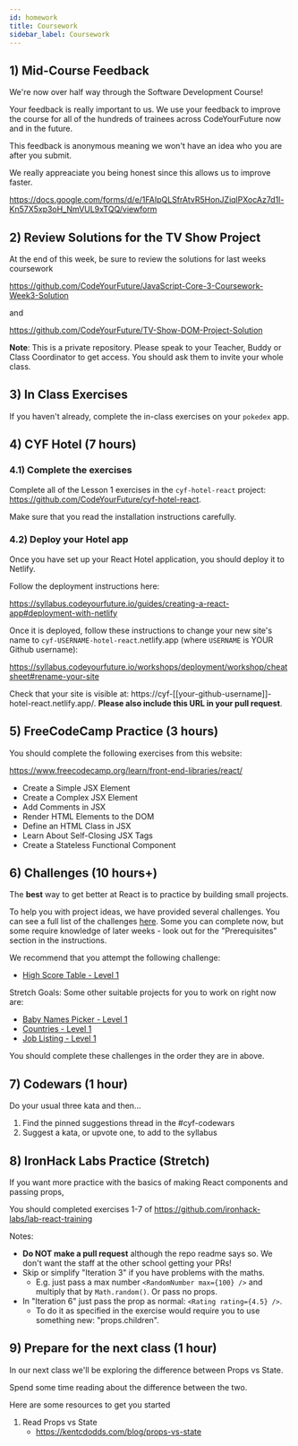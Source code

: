 ```yaml
---
id: homework
title: Coursework
sidebar_label: Coursework
---
```


## 1) Mid-Course Feedback

We're now over half way through the Software Development Course!

Your feedback is really important to us. We use your feedback to improve the course for all of the hundreds of trainees across CodeYourFuture now and in the future.

This feedback is anonymous meaning we won't have an idea who you are after you submit.

We really appreaciate you being honest since this allows us to improve faster.

https://docs.google.com/forms/d/e/1FAIpQLSfrAtvR5HonJZiqlPXocAz7d1l-Kn57X5xp3oH_NmVUL9xTQQ/viewform

## 2) Review Solutions for the TV Show Project

At the end of this week, be sure to review the solutions for last weeks coursework

https://github.com/CodeYourFuture/JavaScript-Core-3-Coursework-Week3-Solution

and

https://github.com/CodeYourFuture/TV-Show-DOM-Project-Solution

**Note**: This is a private repository. Please speak to your Teacher, Buddy or Class Coordinator to get access. You should ask them to invite your whole class.

## 3) In Class Exercises

If you haven't already, complete the in-class exercises on your `pokedex` app.

## 4) CYF Hotel (7 hours)

### 4.1) Complete the exercises

Complete all of the Lesson 1 exercises in the `cyf-hotel-react` project: https://github.com/CodeYourFuture/cyf-hotel-react.

Make sure that you read the installation instructions carefully.

### 4.2) Deploy your Hotel app

Once you have set up your React Hotel application, you should deploy it to Netlify.

Follow the deployment instructions here:

https://syllabus.codeyourfuture.io/guides/creating-a-react-app#deployment-with-netlify

Once it is deployed, follow these instructions to change your new site's name to `cyf-USERNAME-hotel-react`.netlify.app (where `USERNAME` is YOUR Github username):

https://syllabus.codeyourfuture.io/workshops/deployment/workshop/cheatsheet#rename-your-site

Check that your site is visible at: https://cyf-[[your-github-username]]-hotel-react.netlify.app/. **Please also include this URL in your pull request**.

## 5) FreeCodeCamp Practice (3 hours)

You should complete the following exercises from this website:

https://www.freecodecamp.org/learn/front-end-libraries/react/

- Create a Simple JSX Element
- Create a Complex JSX Element
- Add Comments in JSX
- Render HTML Elements to the DOM
- Define an HTML Class in JSX
- Learn About Self-Closing JSX Tags
- Create a Stateless Functional Component

## 6) Challenges (10 hours+)

The **best** way to get better at React is to practice by building small projects.

To help you with project ideas, we have provided several challenges. You can see a full list of the challenges [here](https://github.com/CodeYourFuture/cyf-react-challenges/). Some you can complete now, but some require knowledge of later weeks - look out for the "Prerequisites" section in the instructions.

We recommend that you attempt the following challenge:

- [High Score Table - Level 1](https://github.com/CodeYourFuture/cyf-react-challenges/tree/master/challenge-high-score-tables)

Stretch Goals: Some other suitable projects for you to work on right now are:

- [Baby Names Picker - Level 1](https://github.com/CodeYourFuture/cyf-react-challenges/tree/master/challenge-baby-name-picker)
- [Countries - Level 1](https://github.com/CodeYourFuture/cyf-react-challenges/tree/master/challenge-countries)
- [Job Listing - Level 1](https://github.com/CodeYourFuture/cyf-react-challenges/tree/master/challenge-job-listing)

You should complete these challenges in the order they are in above.

## 7) Codewars (1 hour)

Do your usual three kata and then...

1. Find the pinned suggestions thread in the #cyf-codewars
2. Suggest a kata, or upvote one, to add to the syllabus

## 8) IronHack Labs Practice (Stretch)

If you want more practice with the basics of making React components and passing props,

You should completed exercises 1-7 of https://github.com/ironhack-labs/lab-react-training

Notes:

- **Do NOT make a pull request** although the repo readme says so. We don't want the staff at the other school getting your PRs!
- Skip or simplify "Iteration 3" if you have problems with the maths.
  - E.g. just pass a max number `<RandomNumber max={100} />` and multiply that by `Math.random()`. Or pass no props.
- In "Iteration 6" just pass the prop as normal: `<Rating rating={4.5} />`.
  - To do it as specified in the exercise would require you to use something new: "props.children".

## 9) Prepare for the next class (1 hour)

In our next class we'll be exploring the difference between Props vs State.

Spend some time reading about the difference between the two.

Here are some resources to get you started

1. Read Props vs State
   - https://kentcdodds.com/blog/props-vs-state
